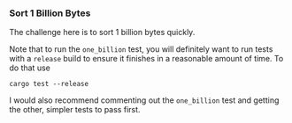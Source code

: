 ### Sort 1 Billion Bytes

The challenge here is to sort 1 billion bytes quickly.

Note that to run the `one_billion` test, you will definitely want to run tests with a `release` build to ensure it finishes in a reasonable amount of time. To do that use

```
cargo test --release
```

I would also recommend commenting out the `one_billion` test and getting the other, simpler tests to pass first.
